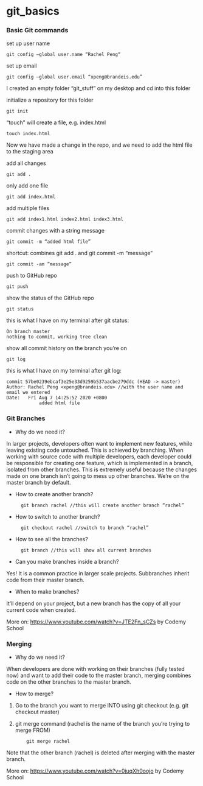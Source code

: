 # git_basics

### Basic Git commands 

set up user name

    git config —global user.name “Rachel Peng“ 		     

set up email

    git config —global user.email “xpeng@brandeis.edu” 	 

I created an empty folder “git_stuff” on my desktop and cd into this folder 

initialize a repository for this folder

    git init 						                   

“touch” will create a file, e.g. index.html

    touch index.html 					               

Now we have made a change in the repo, and we need to add the html file to the staging area

add all changes

    git add . 						             

only add one file

    git add index.html 				        	 

add multiple files 

    git add index1.html index2.html index3.html 		

commit changes with a string message

    git commit -m “added html file” 
    
shortcut: combines git add . and git commit -m “message”

    git commit -am “message” 				

push to GitHub repo

    git push 						

show the status of the GitHub repo

    git status 						 

this is what I have on my terminal after git status:

    On branch master
    nothing to commit, working tree clean

show all commit history on the branch you’re on

    git log 					

this is what I have on my terminal after git log:

    commit 57be0239ebcaf3e25e33d9259b537aacbe279ddc (HEAD -> master)
    Author: Rachel Peng <xpeng@brandeis.edu> //with the user name and email we entered
    Date:   Fri Aug 7 14:25:52 2020 +0800
                added html file 








### Git Branches 

- Why do we need it?

In larger projects, developers often want to implement new features, while leaving existing code untouched. This is achieved by branching. When working with source code with multiple developers, each developer could be responsible for creating one feature, which is implemented in a branch, isolated from other branches. This is extremely useful because the changes made on one branch isn’t going to mess up other branches. We’re on the master branch by default. 

- How to create another branch?

        git branch rachel //this will create another branch “rachel”

- How to switch to another branch?

        git checkout rachel //switch to branch “rachel”

- How to see all the branches?

        git branch //this will show all current branches 

- Can you make branches inside a branch?

Yes! It is a common practice in larger scale projects. Subbranches inherit code from their master branch. 

- When to make branches?

It’ll depend on your project, but a new branch has the copy of all your current code when created. 

More on: https://www.youtube.com/watch?v=JTE2Fn_sCZs by Codemy School 








### Merging 

-  Why do we need it?

When developers are done with working on their branches (fully tested now) and want to add their code to the master branch, merging combines code on the other branches to the master branch.

- How to merge?
1. Go to the branch you want to merge INTO using git checkout (e.g. git checkout master)
2. git merge command (rachel is the name of the branch you’re trying to merge FROM) 

           git merge rachel 
Note that the other branch (rachel) is deleted after merging with the master branch.  

More on: https://www.youtube.com/watch?v=0iuqXh0oojo by Codemy School 














